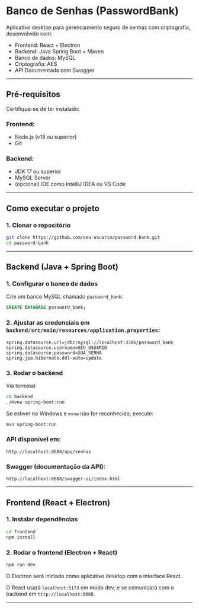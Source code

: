 # Banco de Senhas (PasswordBank)

Aplicativo desktop para gerenciamento seguro de senhas com criptografia, desenvolvido com:

- Frontend: React + Electron
- Backend: Java Spring Boot + Maven
- Banco de dados: MySQL
- Criptografia: AES
- API Documentada com Swagger

---

## Pré-requisitos

Certifique-se de ter instalado:

### Frontend:
- Node.js (v18 ou superior)
- Git

### Backend:
- JDK 17 ou superior
- MySQL Server
- (opcional) IDE como IntelliJ IDEA ou VS Code

---

## Como executar o projeto

### 1. Clonar o repositório

```bash
git clone https://github.com/seu-usuario/password-bank.git
cd password-bank
```

---

## Backend (Java + Spring Boot)

### 1. Configurar o banco de dados

Crie um banco MySQL chamado `password_bank`:

```sql
CREATE DATABASE password_bank;
```

### 2. Ajustar as credenciais em `backend/src/main/resources/application.properties`:

```
spring.datasource.url=jdbc:mysql://localhost:3306/password_bank
spring.datasource.username=SEU_USUARIO
spring.datasource.password=SUA_SENHA
spring.jpa.hibernate.ddl-auto=update
```

### 3. Rodar o backend

Via terminal:

```bash
cd backend
./mvnw spring-boot:run
```

Se estiver no Windows e `mvnw` não for reconhecido, execute:

```bash
mvn spring-boot:run
```

### API disponível em:

```
http://localhost:8080/api/senhas
```

### Swagger (documentação da API):

```
http://localhost:8080/swagger-ui/index.html
```

---

## Frontend (React + Electron)

### 1. Instalar dependências

```bash
cd frontend
npm install
```

### 2. Rodar o frontend (Electron + React)

```bash
npm run dev
```

O Electron será iniciado como aplicativo desktop com a interface React.

O React usará `localhost:5173` em modo dev, e se comunicará com o backend em `http://localhost:8080`.

---
